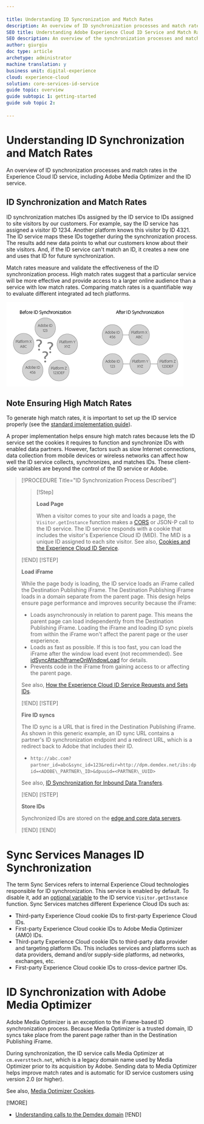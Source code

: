 ```yaml
---

title: Understanding ID Syncronization and Match Rates
description: An overview of ID synchronization processes and match rates in the Experience Cloud ID service, including Adobe Media Optimizer.
SEO title: Understanding Adobe Experience Cloud ID Service and Match Rates
SEO description: An overview of the synchronization processes and match rates in the Adobe Experience Cloud ID service, including Adobe Media Optimizer.
author: giurgiu
doc type: article
archetype: administrator
machine translation: y
business unit: digital-experience
cloud: experience-cloud
solution: core-services-id-service
guide topic: overview
guide subtopic 1: getting-started
guide sub topic 2:

---
```


# Understanding ID Synchronization and Match Rates

An overview of ID synchronization processes and match rates in the Experience Cloud ID service, including Adobe Media Optimizer and the ID service.

## ID Synchronization and Match Rates

ID synchronization matches IDs assigned by the ID service to IDs assigned to site visitors by our customers. For example, say the ID service has assigned a visitor ID 1234. Another platform knows this visitor by ID 4321. The ID service maps these IDs together during the synchronization process. The results add new data points to what our customers know about their site visitors. And, if the ID service can't match an ID, it creates a new one and uses that ID for future synchronization.

Match rates measure and validate the effectiveness of the ID synchronization process. High match rates suggest that a particular service will be more effective and provide access to a larger online audience than a service with low match rates. Comparing match rates is a quantifiable way to evaluate different integrated ad tech platforms.

![](media/getting-started-match-rates/idsync2.png "ID syncronization in the ID Service") 

## Note Ensuring High Match Rates

To generate high match rates, it is important to set up the ID service properly \(see the [standard implementation guide](mcvid-standard.html#)\). 

A proper implementation helps ensure high match rates because lets the ID service set the cookies it requires to function and synchronize IDs with enabled data partners. However, factors such as slow Internet connections, data collection from mobile devices or wireless networks can affect how well the ID service collects, synchronizes, and matches IDs. 
These client-side variables are beyond the control of the ID service or Adobe.

>[!PROCEDURE Title="ID Synchronization Process Described"] 
>
>>[!Step]
>>
>>**Load Page**
>>
>>When a visitor comes to your site and loads a page, the `Visitor.getInstance` function makes a [CORS](mcvid-cors.html#) or JSON-P call to the ID service. The ID service responds with a cookie that includes the visitor's Experience Cloud ID \(MID\). The MID is a unique ID assigned to each site visitor. 
>See also, [Cookies and the Experience Cloud ID Service](mcvid_cookies.html#).
>
>[!END]
>[!STEP]
>
>**Load iFrame** 
>
>While the page body is loading, the ID service loads an iFrame called the Destination Publishing iFrame. The Destination Publishing iFrame loads in a domain separate from the parent page. This design helps ensure page performance and improves security because the iFrame:
>
>+ Loads asynchronously in relation to parent page. This means the parent page can load independently from the Destination Publishing iFrame. Loading the iFrame and loading ID sync pixels from within the iFrame won't affect the parent page or the user experience.
>+ Loads as fast as possible. If this is too fast, you can load the iFrame after the window load event \(not recommended\). See [idSyncAttachIframeOnWindowLoad](mcvid-idsyncattachiframeonwindowload.html#) for details.
>+ Prevents code in the iFrame from gaining access to or affecting the parent page.
>
>See also, [How the Experience Cloud ID Service Requests and Sets IDs](mcvid_id_request.html#).
>
>[!END]
>[!STEP]
>
>**Fire ID syncs** 
>
>The ID sync is a URL that is fired in the Destination Publishing iFrame. As shown in this generic example, an ID sync URL contains a partner's ID synchronization endpoint and a redirect URL, which is a redirect back to Adobe that includes their ID.
>
>+ `http://abc.com?partner_id=abc&sync_id=123&redir=http://dpm.demdex.net/ibs:dpid=<ADOBE\_PARTNER\_ID>&dpuuid=<PARTNER\_UUID>` 
> 
>See also, [ID Synchronization for Inbound Data Transfers](https://marketing.adobe.com/resources/help/en_US/aam/c_id_sync_in.html).
>
>[!END]
>[!STEP]
>
>**Store IDs** 
>
>Synchronized IDs are stored on the [edge and core data servers](https://marketing.adobe.com/resources/help/en_US/aam/c_compedge.html).
>
>[!END]
>[!END]

# Sync Services Manages ID Synchronization

The term Sync Services refers to internal Experience Cloud technologies responsible for ID synchronization. This service is enabled by default. To disable it, add an [optional variable](mcvid-disableidsync.html#) to the ID service `Visitor.getInstance` function. Sync Services matches different Experience Cloud IDs such as:

+ Third-party Experience Cloud cookie IDs to first-party Experience Cloud IDs.
+ First-party Experience Cloud cookie IDs to Adobe Media Optimizer \(AMO\) IDs.
+ Third-party Experience Cloud cookie IDs to third-party data provider and targeting platform IDs. This includes services and platforms such as data providers, demand and/or supply-side platforms, ad networks, exchanges, etc.
+ First-party Experience Cloud cookie IDs to cross-device partner IDs.

# ID Synchronization with Adobe Media Optimizer

Adobe Media Optimizer is an exception to the iFrame-based ID synchronization process. Because Media Optimizer is a trusted domain, ID syncs take place from the parent page rather than in the Destination Publishing iFrame. 

During synchronization, the ID service calls Media Optimizer at `cm.eversttech.net`, which is a legacy domain name used by Media Optimizer prior to its acquisition by Adobe. Sending data to Media Optimizer helps improve match rates and is automatic for ID service customers using version 2.0 \(or higher\). 

See also, [Media Optimizer Cookies](https://marketing.adobe.com/resources/help/en_US/whitepapers/cookies/cookies_media_optimizer.html).

[!MORE]
+ [Understanding calls to the Demdex domain](https://marketing.adobe.com/resources/help/en_US/aam/demdex-calls.html)
[!END]
